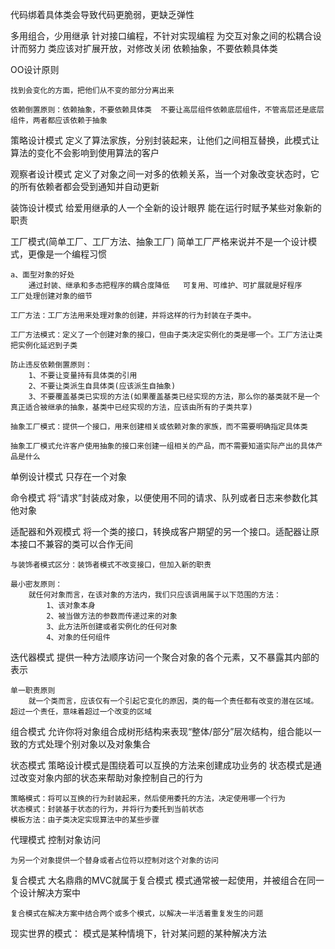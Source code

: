 
代码绑着具体类会导致代码更脆弱，更缺乏弹性

多用组合，少用继承
针对接口编程，不针对实现编程
为交互对象之间的松耦合设计而努力
类应该对扩展开放，对修改关闭
依赖抽象，不要依赖具体类

OO设计原则
	
	找到会变化的方面，把他们从不变的部分分离出来

	依赖倒置原则：依赖抽象，不要依赖具体类  不要让高层组件依赖底层组件，不管高层还是底层组件，两者都应该依赖于抽象


策略设计模式
	定义了算法家族，分别封装起来，让他们之间相互替换，此模式让算法的变化不会影响到使用算法的客户

观察者设计模式
	定义了对象之间一对多的依赖关系，当一个对象改变状态时，它的所有依赖者都会受到通知并自动更新

装饰设计模式
	给爱用继承的人一个全新的设计眼界  能在运行时赋予某些对象新的职责

工厂模式(简单工厂、工厂方法、抽象工厂)
简单工厂严格来说并不是一个设计模式，更像是一个编程习惯

	a、面型对象的好处
		通过封装、继承和多态把程序的耦合度降低   可复用、可维护、可扩展就是好程序
	工厂处理创建对象的细节

	工厂方法：工厂方法用来处理对象的创建，并将这样的行为封装在子类中。

	工厂方法模式：定义了一个创建对象的接口，但由子类决定实例化的类是哪一个。工厂方法让类把实例化延迟到子类

	防止违反依赖倒置原则：
		1、不要让变量持有具体类的引用
		2、不要让类派生自具体类(应该派生自抽象)
		3、不要覆盖基类已实现的方法(如果覆盖基类已经实现的方法，那么你的基类就不是一个真正适合被继承的抽象，基类中已经实现的方法，应该由所有的子类共享)

	抽象工厂模式：提供一个接口，用来创建相关或依赖对象的家族，而不需要明确指定具体类 
	
	抽象工厂模式允许客户使用抽象的接口来创建一组相关的产品，而不需要知道实际产出的具体产品是什么


单例设计模式
	只存在一个对象

命令模式
	将“请求”封装成对象，以便使用不同的请求、队列或者日志来参数化其他对象

适配器和外观模式
	将一个类的接口，转换成客户期望的另一个接口。适配器让原本接口不兼容的类可以合作无间
	
	与装饰者模式区分：装饰者模式不改变接口，但加入新的职责

	最小密友原则：
		就任何对象而言，在该对象的方法内，我们只应该调用属于以下范围的方法：
			1、该对象本身
			2、被当做方法的参数而传递过来的对象
			3、此方法所创建或者实例化的任何对象
			4、对象的任何组件

迭代器模式
	提供一种方法顺序访问一个聚合对象的各个元素，又不暴露其内部的表示

	单一职责原则
		就一个类而言，应该仅有一个引起它变化的原因，类的每一个责任都有改变的潜在区域。超过一个责任，意味着超过一个改变的区域

组合模式
	允许你将对象组合成树形结构来表现“整体/部分”层次结构，组合能以一致的方式处理个别对象以及对象集合

状态模式
	策略设计模式是围绕着可以互换的方法来创建成功业务的
	状态模式是通过改变对象内部的状态来帮助对象控制自己的行为

	策略模式：将可以互换的行为封装起来，然后使用委托的方法，决定使用哪一个行为
	状态模式：封装基于状态的行为，并将行为委托到当前状态
	模板方法：由子类决定实现算法中的某些步骤
代理模式
	控制对象访问
	
	为另一个对象提供一个替身或者占位符以控制对这个对象的访问

复合模式  大名鼎鼎的MVC就属于复合模式
	模式通常被一起使用，并被组合在同一个设计解决方案中  

	复合模式在解决方案中结合两个或多个模式，以解决一半活着重复发生的问题
		
现实世界的模式：
	模式是某种情境下，针对某问题的某种解决方法